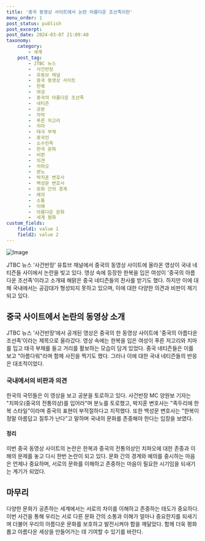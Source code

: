 ```yaml
---
title: '중국 동영상 사이트에서 논란 아름다운 조선족이란'
menu_order: 1
post_status: publish
post_excerpt: 
post_date: 2024-03-07 21:09:40
taxonomy:
    category:
        - 세계
    post_tag:
        - JTBC 뉴스
        -  사건반장
        -  유튜브 채널
        -  중국 동영상 사이트
        -  한복
        -  여성
        -  중국의 아름다운 조선족
        -  네티즌
        -  공분
        -  자막
        -  푸른 저고리
        -  치마
        -  태극 부채
        -  중국인
        -  소수민족
        -  한국 문화
        -  비판
        -  의견
        -  치파오
        -  분노
        -  박지훈 변호사
        -  백성문 변호사
        -  문화 간의 경계
        -  예의
        -  소통
        -  이해
        -  아름다운 문화
        -  세계 평화
custom_fields:
    field1: value 1
    field2: value 2
---
```


![Image](https://imgnews.pstatic.net/image/081/2024/03/05/0003434805_001_20240305102601222.jpg?type=w647)

JTBC 뉴스 ‘사건반장’ 유튜브 채널에서 중국의 동영상 사이트에 올라온 영상이 국내 네티즌들 사이에서 논란을 빚고 있다. 영상 속에 등장한 한복을 입은 여성이 '중국의 아름다운 조선족'이라고 소개돼 해맑은 중국 네티즌들의 찬사를 받기도 했다. 하지만 이에 대해 국내에서는 공감대가 형성되지 못하고 있으며, 이에 대한 다양한 의견과 비판이 제기되고 있다.
## 중국 사이트에서 논란의 동영상 소개
JTBC 뉴스 ‘사건반장’에서 공개된 영상은 중국의 한 동영상 사이트에 '중국의 아름다운 조선족'이라는 제목으로 올라갔다. 영상 속에는 한복을 입은 여성이 푸른 저고리와 치마를 입고 태극 부채를 들고 거리를 활보하는 모습이 담겨 있었다. 중국 네티즌들은 이를 보고 "아름다워"라며 함께 사진을 찍기도 했다. 그러나 이에 대한 국내 네티즌들의 반응은 대조적이었다.
### 국내에서의 비판과 의견
한국의 국민들은 이 영상을 보고 공분을 토로하고 있다. 사건반장 MC 양원보 기자는 "치파오(중국의 전통의상)를 입어라"며 분노를 토로했고, 박지훈 변호사는 "족두리에 한복 스타일"이라며 중국의 표현이 부적절하다고 지적했다. 또한 백성문 변호사는 "한복이 정말 아름답고 질투가 난다"고 말하며 국내의 문화를 존중해야 한다는 입장을 보였다.
#### 정리
이번 중국 동영상 사이트의 논란은 한복과 중국의 전통의상인 치파오에 대한 존중과 이해의 문제를 놓고 다시 한번 논란이 되고 있다. 문화 간의 경계와 예의를 중시하는 마음은 언제나 중요하며, 서로의 문화를 이해하고 존중하는 마음이 필요한 시기임을 되새기는 계기가 되었다.
## 마무리
다양한 문화가 공존하는 세계에서는 서로의 차이를 이해하고 존중하는 태도가 중요하다. 이번 사건을 통해 우리는 서로 다른 문화 간의 소통과 이해가 얼마나 중요한지를 되새기며 더불어 우리의 아름다운 문화를 보호하고 발전시켜야 함을 깨달았다. 함께 더욱 평화롭고 아름다운 세상을 만들어가는 데 기여할 수 있기를 바란다.
